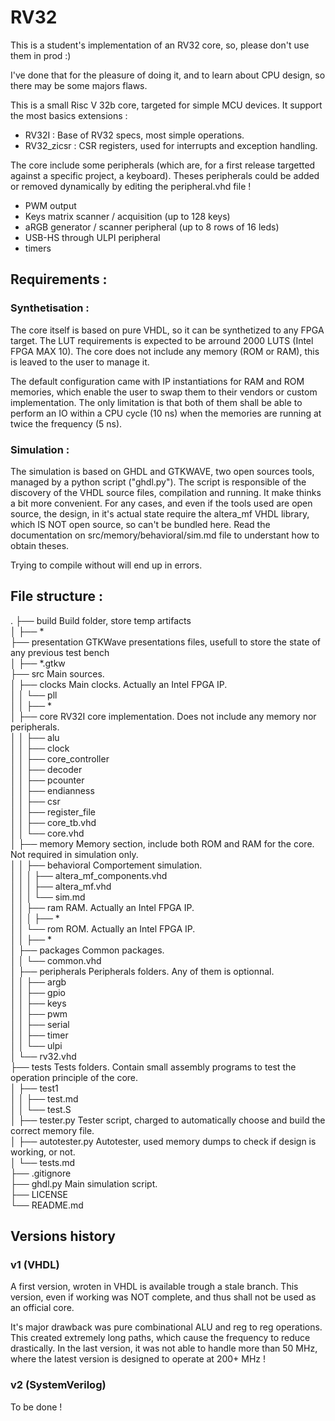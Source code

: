# RV32

This is a student's implementation of an RV32 core, so, please don't use them in prod :)

I've done that for the pleasure of doing it, and to learn about CPU design, so there may be some majors
flaws.

This is a small Risc V 32b core, targeted for simple MCU devices. It support the most basics extensions :

- RV32I : Base of RV32 specs, most simple operations.
- RV32_zicsr : CSR registers, used for interrupts and exception handling.

The core include some peripherals (which are, for a first release targetted against a specific project, a keyboard).
Theses peripherals could be added or removed dynamically by editing the peripheral.vhd file !

- PWM output
- Keys matrix scanner / acquisition (up to 128 keys)
- aRGB generator / scanner peripheral (up to 8 rows of 16 leds)
- USB-HS through ULPI peripheral
- timers

## Requirements :

### Synthetisation :

The core itself is based on pure VHDL, so it can be synthetized to any FPGA target. The LUT requirements is
expected to be arround 2000 LUTS (Intel FPGA MAX 10). The core does not include any memory (ROM or RAM), this is
leaved to the user to manage it.

The default configuration came with IP instantiations for RAM and ROM memories, which enable the user to swap them
to their vendors or custom implementation.
The only limitation is that both of them shall be able to perform an IO within a CPU cycle (10 ns) when the memories
are running at twice the frequency (5 ns).

### Simulation :

The simulation is based on GHDL and GTKWAVE, two open sources tools, managed by a python script ("ghdl.py"). The script
is responsible of the discovery of the VHDL source files, compilation and running. It make thinks a bit more convenient.
For any cases, and even if the tools used are open source, the design, in it's actual state require the altera_mf VHDL
library, which IS NOT open source, so can't be bundled here.
Read the documentation on src/memory/behavioral/sim.md file to understant how to obtain theses.

Trying to compile without will end up in errors.

## File structure :

.
├── build Build folder, store temp artifacts<br>
│ ├── \*<br>
├── presentation GTKWave presentations files, usefull to store the state of any previous test bench<br>
│ ├── \*.gtkw<br>
├── src Main sources.<br>
│ ├── clocks Main clocks. Actually an Intel FPGA IP.<br>
│ │ └── pll<br>
│ │ ├── \*<br>
│ ├── core RV32I core implementation. Does not include any memory nor peripherals.<br>
│ │ ├── alu<br>
│ │ ├── clock<br>
│ │ ├── core_controller<br>
│ │ ├── decoder<br>
│ │ ├── pcounter<br>
│ │ ├── endianness<br>
│ │ ├── csr<br>
│ │ ├── register_file<br>
│ │ ├── core_tb.vhd<br>
│ │ └── core.vhd<br>
│ ├── memory Memory section, include both ROM and RAM for the core. Not required in simulation only.<br>
│ │ ├── behavioral Comportement simulation.<br>
│ │ │ ├── altera_mf_components.vhd<br>
│ │ │ ├── altera_mf.vhd<br>
│ │ │ └── sim.md<br>
│ │ ├── ram RAM. Actually an Intel FPGA IP.<br>
│ │ │ ├── \*<br>
│ │ └── rom ROM. Actually an Intel FPGA IP.<br>
│ │ ├── \*<br>
│ ├── packages Common packages.<br>
│ │ └── common.vhd<br>
│ ├── peripherals Peripherals folders. Any of them is optionnal.<br>
│ │ ├── argb<br>
│ │ ├── gpio<br>
│ │ ├── keys<br>
│ │ ├── pwm<br>
│ │ ├── serial<br>
│ │ ├── timer<br>
│ │ └── ulpi<br>
│ └── rv32.vhd<br>
├── tests Tests folders. Contain small assembly programs to test the operation principle of the core.<br>
│ ├── test1<br>
│ │ ├── test.md<br>
│ │ └── test.S<br>
│ ├── tester.py Tester script, charged to automatically choose and build the correct memory file.<br>
│ ├── autotester.py Autotester, used memory dumps to check if design is working, or not.<br>
│ └── tests.md<br>
├── .gitignore<br>
├── ghdl.py Main simulation script.<br>
├── LICENSE<br>
└── README.md<br>

## Versions history

### v1 (VHDL)
A first version, wroten in VHDL is available trough a stale branch. This version, even if working was NOT complete, and
thus shall not be used as an official core.

It's major drawback was pure combinational ALU and reg to reg operations. This created extremely long paths, which cause
the frequency to reduce drastically. In the last version, it was not able to handle more than 50 MHz, where the latest version
is designed to operate at 200+ MHz !

### v2 (SystemVerilog)
To be done !
